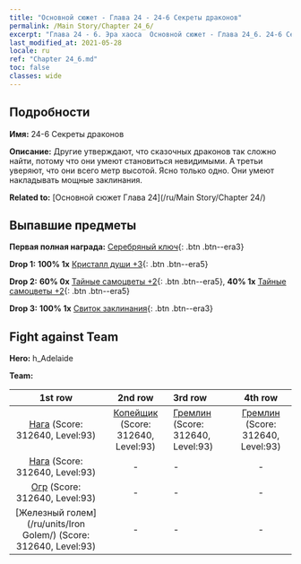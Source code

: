 ```yaml
---
title: "Основной сюжет - Глава 24 - 24-6 Секреты драконов"
permalink: /Main Story/Chapter 24_6/
excerpt: "Глава 24 - 6. Эра хаоса  Основной сюжет - Глава 24_6. 24-6 Секреты драконов"
last_modified_at: 2021-05-28
locale: ru
ref: "Chapter 24_6.md"
toc: false
classes: wide
---
```


## Подробности

 **Имя:** 24-6 Секреты драконов

 **Описание:** Другие утверждают, что сказочных драконов так сложно найти, потому что они умеют становиться невидимыми. А третьи уверяют, что они всего метр высотой. Ясно только одно. Они умеют накладывать мощные заклинания.

 **Related to:** [Основной сюжет Глава 24](/ru/Main Story/Chapter 24/)

## Выпавшие предметы

 **Первая полная награда:** [Серебряный ключ](/ItemsRU/con_693/){: .btn .btn--era3}

 **Drop 1:** **100% 1x** [Кристалл души +3](/ItemsRU/mat_87/){: .btn .btn--era5}

 **Drop 2:** **60% 0x** [Тайные самоцветы +2](/ItemsRU/mat_79/){: .btn .btn--era5}, **40% 1x** [Тайные самоцветы +2](/ItemsRU/mat_79/){: .btn .btn--era5}

 **Drop 3:** **100% 1x** [Свиток заклинания](/ItemsRU/con_694/){: .btn .btn--era3}


## Fight against Team
 **Hero:** h_Adelaide

 **Team:**


  | 1st row | 2nd row | 3rd row | 4th row |
  |:----:|:----:|:----|:----:|
  | [Нага](/ru/units/Naga/) (Score: 312640, Level:93)  | [Копейщик](/ru/units/Pikeman/) (Score: 312640, Level:93)  | [Гремлин](/ru/units/Gremlin/) (Score: 312640, Level:93)  | [Гремлин](/ru/units/Gremlin/) (Score: 312640, Level:93)  |
  | [Нага](/ru/units/Naga/) (Score: 312640, Level:93)  | - | - | - |
  | [Огр](/ru/units/Ogre/) (Score: 312640, Level:93)  | - | - | - |
  | [Железный голем](/ru/units/Iron Golem/) (Score: 312640, Level:93)  | - | - | - |


